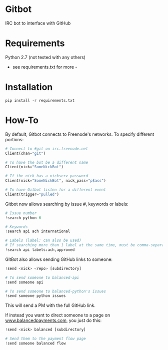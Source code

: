 Gitbot
======

IRC bot to interface with GitHub

Requirements
======
Python 2.7 (not tested with any others)
- see requirements.txt for more -

Installation
============

    pip install -r requirements.txt

How-To
======
By default, Gitbot connects to Freenode's networks.  To specify different portions:

```python
# Connect to #git on irc.freenode.net
Client(chan="git")

# To have the bot be a different name
Client(nick="SomeNickBot")

# If the nick has a nickserv password
Client(nick="SomeNickBot", nick_pass="p$ass")

# To have Gitbot listen for a different event
Client(trigger="pulled")
```

Gitbot now allows searching by issue #, keywords or labels:
```python
# Issue number
!search python 6

# Keywords
!search api ach international

# Labels (label: can also be used)
# If searching more than 1 label at the same time, must be comma-separated list
!search api labels:ach,approved
```
GitBot also allows sending GitHub links to someone:
```python
!send <nick> <repo> [subdirectory]

# To send someone to balanced-api
!send someone api

# To send someone to balanced-python's issues
!send someone python issues
```
This will send <nick> a PM with the full GitHub link.

If instead you want to direct someone to a page on www.balancedpayments.com, you just do this:
```python
!send <nick> balanced [subdirectory]

# Send them to the payment flow page
!send someone balanced flow
```
